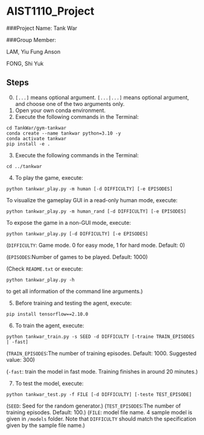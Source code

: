 # AIST1110_Project
###Project Name:
Tank War

###Group Member: 

LAM, Yiu Fung Anson

FONG, Shi Yuk


## Steps
0. `[...]` means optional argument. 
`[...|...]` means optional argument, and choose one of the two arguments only.    
1. Open your own conda environment.
2. Execute the following commands in the Terminal:
```
cd TankWar/gym-tankwar 
conda create --name tankwar python=3.10 -y 
conda activate tankwar 
pip install -e .
```  

3. Execute the following commands in the Terminal:
```
cd ../tankwar
```     
4.  To play the game, execute:
```
python tankwar_play.py -m human [-d DIFFICULTY] [-e EPISODES]
```
   To visualize the gameplay GUI in a read-only human mode, execute:
```
python tankwar_play.py -m human_rand [-d DIFFICULTY] [-e EPISODES]
```
   To expose the game in a non-GUI mode, execute:
```
python tankwar_play.py [-d DIFFICULTY] [-e EPISODES]
```


(`DIFFICULTY`: Game mode. 0 for easy mode, 1 for hard mode. Default: 0)

(`EPISODES`:Number of games to be played. Default: 1000)

(Check `README.txt` or execute:

```
python tankwar_play.py -h
```

to get all information of the command line arguments.)

5. Before training and testing the agent, execute:
```
pip install tensorflow==2.10.0
```
6. To train the agent, execute:
```
python tankwar_train.py -s SEED -d DIFFICULTY [-traine TRAIN_EPISODES | -fast]
```
(`TRAIN_EPISODES`:The number of training episodes. Default: 1000. Suggested value: 300)

(`-fast`: train the model in fast mode. Training finishes in around 20 minutes.)

7. To test the model, execute:
```
python tankwar_test.py -f FILE [-d DIFFICULTY] [-teste TEST_EPISODE]
```
(`SEED`: Seed for the random generator.)
(`TEST_EPISODES`:The number of training episodes. Default: 100.)
(`FILE`: model file name. 4 sample model is given in `/models` folder. Note that `DIFFICULTY` 
should match the specification given by the sample file name.)
